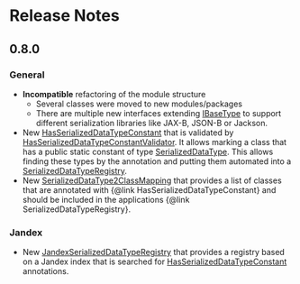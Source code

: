 # Release Notes

## 0.8.0

### General
- **Incompatible** refactoring of the module structure
  - Several classes were moved to new modules/packages
  - There are multiple new interfaces extending [IBaseType](api/src/main/java/org/fuin/esc/api/IBaseType.java) to support different serialization libraries like JAX-B, JSON-B or Jackson.
- New [HasSerializedDataTypeConstant](api/src/main/java/org/fuin/esc/api/HasSerializedDataTypeConstant.java) that is validated by [HasSerializedDataTypeConstantValidator](api/src/main/java/org/fuin/esc/api/HasSerializedDataTypeConstantValidator.java).
  It allows marking a class that has a public static constant of type [SerializedDataType](api/src/main/java/org/fuin/esc/api/SerializedDataType.java).
  This allows finding these types by the annotation and putting them automated into a [SerializedDataTypeRegistry](api/src/main/java/org/fuin/esc/api/SerializedDataTypeRegistry.java).
- New [SerializedDataType2ClassMapping](api/src/main/java/org/fuin/esc/api/SerializedDataTypesRegistrationRequest.java) that provides a list of classes that are annotated
  with {@link HasSerializedDataTypeConstant} and should be included in the applications {@link SerializedDataTypeRegistry}. 
  
### Jandex
- New [JandexSerializedDataTypeRegistry](client/src/main/java/org/fuin/esc/client/JandexSerializedDataTypeRegistry.java) that provides a registry based on a Jandex index that is searched for [HasSerializedDataTypeConstant](api/src/main/java/org/fuin/esc/api/HasSerializedDataTypeConstant.java) annotations.
